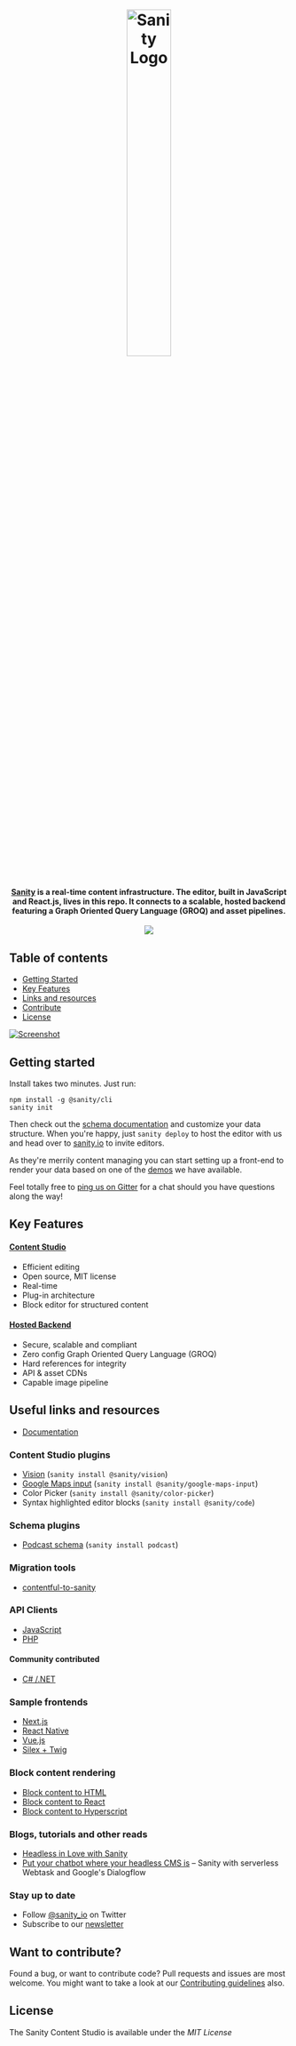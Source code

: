 <h1 align="center">
  <a href="https://www.sanity.io">
    <img width="40%" alt="Sanity Logo" src="https://www.sanity.io/static/images/logo_red.svg?v=2"/>
  </a>
</h1>

<h4 align="center">
  <a href="https://www.sanity.io">Sanity</a> is a real-time content infrastructure. The editor, built in JavaScript and React.js, lives in this repo. It connects to a scalable, hosted backend featuring a Graph Oriented Query Language (GROQ) and asset pipelines.
</h4>

<p align="center">
  <a href="https://gitter.im/sanity-io/sanity"><img src="https://badges.gitter.im/sanity-io/sanity.svg"></a>
</p>

## Table of contents

*  <a href="#getting-started">Getting Started</a>
*  <a href="#key-features">Key Features</a>
*  <a href="#useful-links-and-resources">Links and resources</a>
*  <a href="#want-to-contribute">Contribute</a>
*  <a href="#license">License</a>


[![Screenshot](https://cdn.sanity.io/images/3do82whm/production/cllejaievr_1QvGplh3diVAteYXT8aRNtLV-2376x1260.png?fm=jpg)](https://www.sanity.io)

## Getting started

Install takes two minutes. Just run:

```
npm install -g @sanity/cli
sanity init
```

Then check out the [schema documentation](https://www.sanity.io/docs/content-studio/the-schema) and customize your data structure. When you're happy, just `sanity deploy` to host the editor with us and head over to [sanity.io](https://www.sanity.io/manage) to invite editors. 

As they're merrily content managing you can start setting up a front-end to render your data based on one of the [demos](#sample-frontends) we have available.

Feel totally free to [ping us on Gitter](https://gitter.im/sanity-io/sanity) for a chat should you have questions along the way!

## Key Features

#### [Content Studio](https://www.sanity.io/content-studio)

* Efficient editing
* Open source, MIT license
* Real-time
* Plug-in architecture
* Block editor for structured content

#### [Hosted Backend](https://www.sanity.io/hosted-backend)

* Secure, scalable and compliant
* Zero config Graph Oriented Query Language (GROQ)
* Hard references for integrity
* API & asset CDNs
* Capable image pipeline

## Useful links and resources

* [Documentation](https://www.sanity.io/docs/introduction/getting-started)

### Content Studio plugins

* [Vision](https://github.com/sanity-io/sanity/blob/next/packages/%40sanity/vision/README.md) (`sanity install @sanity/vision`)
* [Google Maps input](https://github.com/sanity-io/sanity/blob/next/packages/%40sanity/google-maps-input) (`sanity install @sanity/google-maps-input`)
* Color Picker (`sanity install @sanity/color-picker`)
* Syntax highlighted editor blocks (`sanity install @sanity/code`)

### Schema plugins

* [Podcast schema](https://www.npmjs.com/package/sanity-plugin-podcast#get-the-podcast-on-the-ether-headphones) (`sanity install podcast`)

### Migration tools

* [contentful-to-sanity](https://github.com/sanity-io/contentful-to-sanity)

### API Clients

* [JavaScript](https://www.npmjs.com/package/@sanity/client)
* [PHP](https://packagist.org/packages/sanity/sanity-php)

#### Community contributed

* [C# /.NET](https://github.com/onybo/sanity-client)

### Sample frontends

* [Next.js](https://github.com/sanity-io/example-frontend-next-js)
* [React Native](https://github.com/sanity-io/example-app-react-native)
* [Vue.js](https://github.com/sanity-io/example-frontend-vue-js)
* [Silex + Twig](https://github.com/sanity-io/example-frontend-silex-twig)

### Block content rendering

* [Block content to HTML](https://github.com/sanity-io/block-content-to-html)
* [Block content to React](https://www.npmjs.com/package/@sanity/block-content-to-react)
* [Block content to Hyperscript](https://www.npmjs.com/package/@sanity/block-content-to-hyperscript)

### Blogs, tutorials and other reads

* [Headless in Love with Sanity](https://hackernoon.com/headless-in-love-with-sanity-689960571dc)
* [Put your chatbot where your headless CMS is](https://hackernoon.com/put-your-chatbot-where-your-headless-cms-is-15cf174774c6) – Sanity with serverless Webtask and Google's Dialogflow 

### Stay up to date

* Follow [@sanity_io](https://twitter.com/sanity_io) on Twitter
* Subscribe to our [newsletter](http://eepurl.com/b2yaDz)

## Want to contribute?

Found a bug, or want to contribute code? Pull requests and issues are most welcome. You might want to take a look at our [Contributing guidelines](https://github.com/sanity-io/sanity/blob/master/CONTRIBUTING.md) also.

## License

The Sanity Content Studio is available under the *MIT License*


